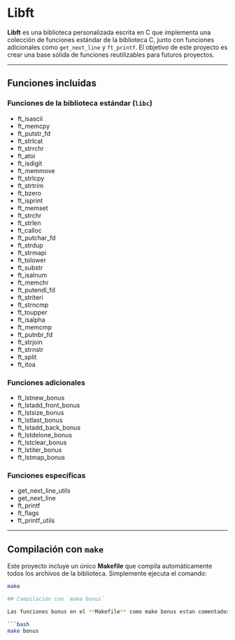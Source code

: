 # Libft

**Libft** es una biblioteca personalizada escrita en C que implementa una colección de funciones estándar de la biblioteca C, junto con funciones adicionales como `get_next_line` y `ft_printf`. El objetivo de este proyecto es crear una base sólida de funciones reutilizables para futuros proyectos.

---

## Funciones incluidas

### Funciones de la biblioteca estándar (`libc`)
- ft_isascii
- ft_memcpy
- ft_putstr_fd
- ft_strlcat
- ft_strrchr
- ft_atoi
- ft_isdigit
- ft_memmove
- ft_strlcpy
- ft_strtrim
- ft_bzero
- ft_isprint
- ft_memset
- ft_strchr
- ft_strlen
- ft_calloc
- ft_putchar_fd
- ft_strdup
- ft_strmapi
- ft_tolower
- ft_substr
- ft_isalnum
- ft_memchr
- ft_putendl_fd
- ft_striteri
- ft_strncmp
- ft_toupper
- ft_isalpha
- ft_memcmp
- ft_putnbr_fd
- ft_strjoin
- ft_strnstr
- ft_split
- ft_itoa

### Funciones adicionales
- ft_lstnew_bonus
- ft_lstadd_front_bonus
- ft_lstsize_bonus
- ft_lstlast_bonus
- ft_lstadd_back_bonus
- ft_lstdelone_bonus
- ft_lstclear_bonus
- ft_lstiter_bonus
- ft_lstmap_bonus

### Funciones específicas
- get_next_line_utils
- get_next_line
- ft_printf
- ft_flags
- ft_printf_utils

---
## Compilación con `make`

Este proyecto incluye un único **Makefile** que compila automáticamente todos los archivos de la biblioteca. Simplemente ejecuta el comando:

```bash
make

## Compilación con `make bonus`

Las funciones bonus en el **Makefile** como make bonus estan comentados:

```bash
make bonus
